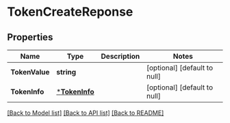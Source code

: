 # TokenCreateReponse

## Properties
Name | Type | Description | Notes
------------ | ------------- | ------------- | -------------
**TokenValue** | **string** |  | [optional] [default to null]
**TokenInfo** | [***TokenInfo**](TokenInfo.md) |  | [optional] [default to null]

[[Back to Model list]](../README.md#documentation-for-models) [[Back to API list]](../README.md#documentation-for-api-endpoints) [[Back to README]](../README.md)


